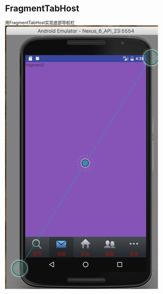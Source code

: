 # FragmentTabHost
用FragmentTabHost实现底部导航栏
![image](https://github.com/HelloNanKe/FragmentTabHost/blob/master/cut.png)
